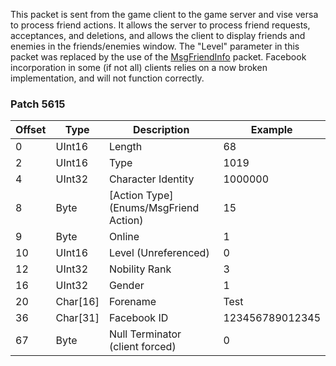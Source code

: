 This packet is sent from the game client to the game server and vise versa to process friend actions. It allows the server to process friend requests, acceptances, and deletions, and allows the client to display friends and enemies in the friends/enemies window. The "Level" parameter in this packet was replaced by the use of the [MsgFriendInfo](Packets/MsgFriendInfo) packet. Facebook incorporation in some (if not all) clients relies on a now broken implementation, and will not function correctly.

### Patch 5615

| Offset | Type | Description | Example |
| -------- | -------- | -------- | -------- |
| 0 | UInt16 | Length | 68 |
| 2 | UInt16 | Type | 1019 |
| 4 | UInt32 | Character Identity | 1000000 |
| 8 | Byte | [Action Type](Enums/MsgFriend Action) | 15 |
| 9 | Byte | Online | 1 |
| 10 | UInt16 | Level (Unreferenced) | 0 |
| 12 | UInt32 | Nobility Rank | 3 |
| 16 | UInt32 | Gender | 1 |
| 20 | Char[16] | Forename | Test |
| 36 | Char[31] | Facebook ID | 123456789012345 |
| 67 | Byte | Null Terminator (client forced) | 0 |
